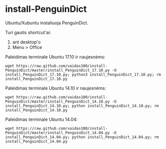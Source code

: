 install-PenguinDict
===================

Ubuntu/Xubuntu instaliuoja PenguinDict.

Turi gautis shortcut'ai:
1) ant desktop'o
2) Menu > Office

Paleidimas terminale Ubuntu 17.10 ir naujesnėms:

    wget https://raw.github.com/vaidas100/install-PenguinDict/master/install_PenguinDict_17.10.py -O install_PenguinDict_17.10.py; python3 install_PenguinDict_17.10.py; rm install_PenguinDict_17.10.py


Paleidimas terminale Ubuntu 14.10 ir naujesnėms:

    wget https://raw.github.com/vaidas100/install-PenguinDict/master/install_PenguinDict_14.10.py -O install_PenguinDict_14.10.py; python install_PenguinDict_14.10.py; rm install_PenguinDict_14.10.py


Paleidimas terminale Ubuntu 14.04:

    wget https://raw.github.com/vaidas100/install-PenguinDict/master/install_PenguinDict_14.04.py -O install_PenguinDict_14.04.py; python install_PenguinDict_14.04.py; rm install_PenguinDict_14.04.py
